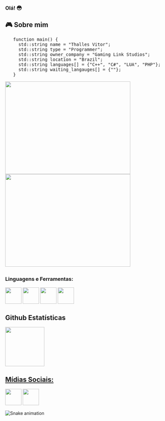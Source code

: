 <h3> Olá! 😳
  <h2> 🎮 Sobre mim</h2>
 
<pre>
   function main() {
     std::string name = "Thalles Vitor";
     std::string type = "Programmer";
     std::string owner_company = "Gaming Link Studios";
     std::string location = "Brazil";
     std::string languages[] = {"C++", "C#", "LUA", "PHP"};
     std::string waiting_langauges[] = {""};
   }
</pre>
  
<div style="display:inline-block;">
<img height="295em" width="400px" src="https://i.gifer.com/origin/f4/f4b334dae448cdf38e79cf8a1f254f51.gif">
  
<img height="295em" width="400px" src="https://images-wixmp-ed30a86b8c4ca887773594c2.wixmp.com/f/19f1535b-749b-4a8e-8640-d429f027cd3c/de04f5f-61a4ed30-0269-4b7d-bf90-85c046193478.gif?token=eyJ0eXAiOiJKV1QiLCJhbGciOiJIUzI1NiJ9.eyJzdWIiOiJ1cm46YXBwOjdlMGQxODg5ODIyNjQzNzNhNWYwZDQxNWVhMGQyNmUwIiwiaXNzIjoidXJuOmFwcDo3ZTBkMTg4OTgyMjY0MzczYTVmMGQ0MTVlYTBkMjZlMCIsIm9iaiI6W1t7InBhdGgiOiJcL2ZcLzE5ZjE1MzViLTc0OWItNGE4ZS04NjQwLWQ0MjlmMDI3Y2QzY1wvZGUwNGY1Zi02MWE0ZWQzMC0wMjY5LTRiN2QtYmY5MC04NWMwNDYxOTM0NzguZ2lmIn1dXSwiYXVkIjpbInVybjpzZXJ2aWNlOmZpbGUuZG93bmxvYWQiXX0.CLEU3cu8m4v-1KBoYaUXJUKTuZI7WVWuNn1xo7uGUQY">
</div>

<h2></h2>
<h3>Linguagens e Ferramentas:
</h3>
  
<div style="display:inline-block;">
   <img height="52em" src="https://user-images.githubusercontent.com/42747200/46140125-da084900-c26d-11e8-8ea7-c45ae6306309.png">
   <img height="52em" src="https://upload.wikimedia.org/wikipedia/commons/thumb/c/cf/Lua-Logo.svg/1200px-Lua-Logo.svg.png">
   <img height="52em" src="https://upload.wikimedia.org/wikipedia/commons/thumb/5/59/Visual_Studio_Icon_2019.svg/2060px-Visual_Studio_Icon_2019.svg.png">
   <img height="52em" src="https://upload.wikimedia.org/wikipedia/commons/thumb/9/9a/Visual_Studio_Code_1.35_icon.svg/1024px-Visual_Studio_Code_1.35_icon.svg.png">
</div>
<h2>
  Github Estatísticas
</h2>
   <a href="https://github.com/thallesvitors">
  <img height="125em" src="https://github-readme-stats.vercel.app/api/top-langs/?username=thallesvitors&layout=compact&langs_count=8&theme=white"/>
<h2>Mídias Sociais:</h2>
  <div style="display:inline-block;">
   <a href="https://www.facebook.com/thallesvitors/"><img height="52em" src="https://cdn.icon-icons.com/icons2/2429/PNG/512/facebook_logo_icon_147291.png"></a>
   <a href="https://twitter.com/Renyzin"><img height="52em" src="https://www.freeiconspng.com/thumbs/logo-twitter-png/blue-logo-twitter-birds-emblem-3.png"></a>
</div>
  
 ![Snake animation](https://github.com/thallesvitors/thallesvitors/blob/output/github-contribution-grid-snake.svg)
  
